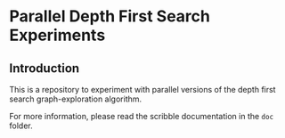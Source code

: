 # Parallel Depth First Search Experiments

## Introduction

This is a repository to experiment with parallel versions of the depth first search graph-exploration algorithm.

For more information, please read the scribble documentation in the `doc` folder.

